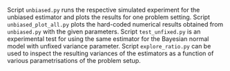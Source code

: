 Script `unbiased.py` runs the respective simulated experiment for the unbiased estimator and plots the results for one problem setting.
Script `unbiased_plot_all.py` plots the hard-coded numerical results obtained from `unbiased.py` with the given parameters.
Script `test_unfixed.py` is an experimental test for using the same estimator for the Bayesian normal model with unfixed variance parameter.
Script `explore_ratio.py` can be used to inspect the resulting variances of the estimators as a function of various parametrisations of the problem setup.
